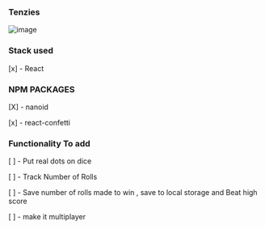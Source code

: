 ### Tenzies

![image](https://user-images.githubusercontent.com/53145644/182699252-11aa7eee-9f3c-46ca-b568-2c80560b830e.png)

### Stack used
[x] - React

### NPM PACKAGES

[X] - nanoid

[x] - react-confetti

### Functionality To add

[ ] - Put real dots on dice

[ ] - Track Number of Rolls

[ ] - Save number of rolls made to win , save to local storage and Beat high score

[ ] - make it multiplayer
